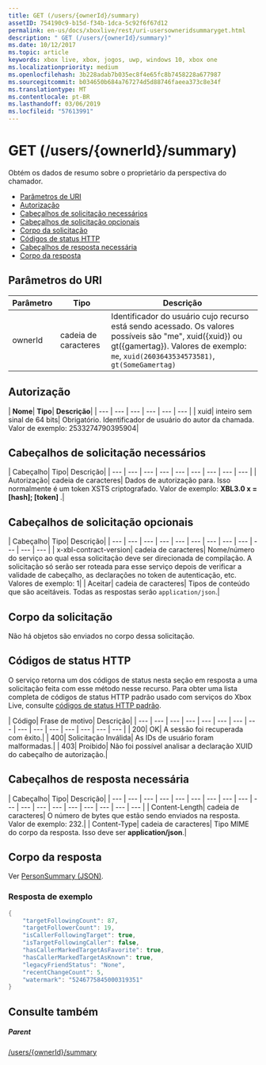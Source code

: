 ```yaml
---
title: GET (/users/{ownerId}/summary)
assetID: 754190c9-b15d-f34b-1dca-5c92f6f67d12
permalink: en-us/docs/xboxlive/rest/uri-usersowneridsummaryget.html
description: " GET (/users/{ownerId}/summary)"
ms.date: 10/12/2017
ms.topic: article
keywords: xbox live, xbox, jogos, uwp, windows 10, xbox one
ms.localizationpriority: medium
ms.openlocfilehash: 3b228adab7b035ec8f4e65fc8b7458228a677987
ms.sourcegitcommit: b034650b684a767274d5d88746faeea373c8e34f
ms.translationtype: MT
ms.contentlocale: pt-BR
ms.lasthandoff: 03/06/2019
ms.locfileid: "57613991"
---
```

# <a name="get-usersowneridsummary"></a>GET (/users/{ownerId}/summary)
Obtém os dados de resumo sobre o proprietário da perspectiva do chamador.

  * [Parâmetros de URI](#ID4EQ)
  * [Autorização](#ID4E2)
  * [Cabeçalhos de solicitação necessários](#ID4EBC)
  * [Cabeçalhos de solicitação opcionais](#ID4EHD)
  * [Corpo da solicitação](#ID4EXE)
  * [Códigos de status HTTP](#ID4ECF)
  * [Cabeçalhos de resposta necessária](#ID4EZG)
  * [Corpo da resposta](#ID4EGAAC)

<a id="ID4EQ"></a>


## <a name="uri-parameters"></a>Parâmetros do URI

| Parâmetro| Tipo| Descrição|
| --- | --- | --- |
| ownerId| cadeia de caracteres| Identificador do usuário cujo recurso está sendo acessado. Os valores possíveis são "me", xuid({xuid}) ou gt({gamertag}). Valores de exemplo: <code>me</code>, <code>xuid(2603643534573581)</code>, <code>gt(SomeGamertag)</code>|

<a id="ID4E2"></a>


## <a name="authorization"></a>Autorização

| <b>Nome</b>| <b>Tipo</b>| <b>Descrição</b>|
| --- | --- | --- | --- | --- | --- |
| xuid| inteiro sem sinal de 64 bits| Obrigatório. Identificador de usuário do autor da chamada. Valor de exemplo: 2533274790395904|

<a id="ID4EBC"></a>


## <a name="required-request-headers"></a>Cabeçalhos de solicitação necessários

| Cabeçalho| Tipo| Descrição|
| --- | --- | --- | --- | --- | --- | --- | --- | --- |
| Autorização| cadeia de caracteres| Dados de autorização para. Isso normalmente é um token XSTS criptografado. Valor de exemplo: <b>XBL3.0 x = [hash]; [token] </b>.|

<a id="ID4EHD"></a>


## <a name="optional-request-headers"></a>Cabeçalhos de solicitação opcionais

| Cabeçalho| Tipo| Descrição|
| --- | --- | --- | --- | --- | --- | --- | --- | --- | --- | --- | --- |
| x-xbl-contract-version| cadeia de caracteres| Nome/número do serviço ao qual essa solicitação deve ser direcionada de compilação. A solicitação só serão ser roteada para esse serviço depois de verificar a validade de cabeçalho, as declarações no token de autenticação, etc. Valores de exemplo: 1|
| Aceitar| cadeia de caracteres| Tipos de conteúdo que são aceitáveis. Todas as respostas serão <code>application/json</code>.|

<a id="ID4EXE"></a>


## <a name="request-body"></a>Corpo da solicitação

Não há objetos são enviados no corpo dessa solicitação.

<a id="ID4ECF"></a>


## <a name="http-status-codes"></a>Códigos de status HTTP

O serviço retorna um dos códigos de status nesta seção em resposta a uma solicitação feita com esse método nesse recurso. Para obter uma lista completa de códigos de status HTTP padrão usado com serviços do Xbox Live, consulte [códigos de status HTTP padrão](../../additional/httpstatuscodes.md).

| Código| Frase de motivo| Descrição|
| --- | --- | --- | --- | --- | --- | --- | --- | --- | --- | --- | --- | --- | --- | --- |
| 200| OK| A sessão foi recuperada com êxito.|
| 400| Solicitação Inválida| As IDs de usuário foram malformadas.|
| 403| Proibido| Não foi possível analisar a declaração XUID do cabeçalho de autorização.|

<a id="ID4EZG"></a>


## <a name="required-response-headers"></a>Cabeçalhos de resposta necessária

| Cabeçalho| Tipo| Descrição|
| --- | --- | --- | --- | --- | --- | --- | --- | --- | --- | --- | --- | --- | --- | --- | --- | --- | --- |
| Content-Length| cadeia de caracteres| O número de bytes que estão sendo enviados na resposta. Valor de exemplo: 232.|
| Content-Type| cadeia de caracteres| Tipo MIME do corpo da resposta. Isso deve ser <b>application/json</b>.|

<a id="ID4EGAAC"></a>


## <a name="response-body"></a>Corpo da resposta

Ver [PersonSummary (JSON)](../../json/json-personsummary.md).

<a id="ID4ESAAC"></a>


### <a name="sample-response"></a>Resposta de exemplo


```cpp
{
    "targetFollowingCount": 87,
    "targetFollowerCount": 19,
    "isCallerFollowingTarget": true,
    "isTargetFollowingCaller": false,
    "hasCallerMarkedTargetAsFavorite": true,
    "hasCallerMarkedTargetAsKnown": true,
    "legacyFriendStatus": "None",
    "recentChangeCount": 5,
    "watermark": "5246775845000319351"
}

```


<a id="ID4E3AAC"></a>


## <a name="see-also"></a>Consulte também

<a id="ID4E5AAC"></a>


##### <a name="parent"></a>Parent

[/users/{ownerId}/summary](uri-usersowneridsummary.md)
